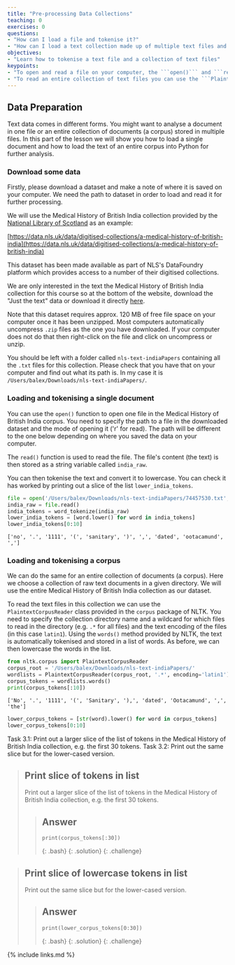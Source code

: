 ```yaml
---
title: "Pre-processing Data Collections"
teaching: 0
exercises: 0
questions:
- "How can I load a file and tokenise it?"
- "How can I load a text collection made up of multiple text files and tokenise them?"
objectives:
- "Learn how to tokenise a text file and a collection of text files"
keypoints:
- "To open and read a file on your computer, the ```open()``` and ```read()``` functions can be used. "
- "To read an entire collection of text files you can use the ```PlaintextCorpusReader``` class provided by NLTK and its ```words()``` function to extract all the words from the text in the collection."
---
```


## Data Preparation

Text data comes in different forms.  You might want to analyse a document in one file or an entire collection of documents (a corpus) stored in multiple files.  In this part of the lesson we will show you how to load a single document and how to load the text of an entire corpus into Python for further analysis.

### Download some data

Firstly, please download a dataset and make a note of where it is saved on your computer.  We need the path to dataset in order to load and read it for further processing.

We will use the Medical History of British India collection provided by the [National Library of Scotland](https://www.nls.uk) as an example:

[https://data.nls.uk/data/digitised-collections/a-medical-history-of-british-india](https://data.nls.uk/data/digitised-collections/a-medical-history-of-british-india)

This dataset has been made available as part of NLS's DataFoundry platform which provides access to a number of their digitised collections.

We are only interested in the text the Medical History of British India collection for this course so at the bottom of the website, download the "Just the text" data or download it directly [here](https://nlsfoundry.s3.amazonaws.com/text/nls-text-indiaPapers.zip).

Note that this dataset requires approx. 120 MB of free file space on your computer once it has been unzipped.  Most computers automatically uncompress ```.zip``` files as the one you have downloaded.  If your computer does not do that then right-click on the file and click on uncompress or unzip.

You should be left with a folder called ```nls-text-indiaPapers``` containing all the ```.txt``` files for this collection.  Please check that you have that on your computer and find out what its path is.  In my case it is ```/Users/balex/Downloads/nls-text-indiaPapers/```.

### Loading and tokenising a single document

You can use the ```open()``` function to open one file in the Medical History of British India corpus. You need to specify the path to a file in the downloaded dataset and the mode of opening it ('r' for read). The path will be different to the one below depending on where you saved the data on your computer.

The ```read()``` function is used to read the file. The file's content (the text) is then stored as a string variable called ```india_raw```.

You can then tokenise the text and convert it to lowercase. You can check it has worked by printing out a slice of the list ```lower_india_tokens```.

```python
file = open('/Users/balex/Downloads/nls-text-indiaPapers/74457530.txt','r')  # replace the path with the one on your computer
india_raw = file.read()
india_tokens = word_tokenize(india_raw)
lower_india_tokens = [word.lower() for word in india_tokens]
lower_india_tokens[0:10]
```
    ['no', '.', '1111', '(', 'sanitary', ')', ',', 'dated', 'ootacamund', ',']

### Loading and tokenising a corpus

We can do the same for an entire collection of documents (a corpus).  Here we choose a collection of raw text documents in a given directory.  We will use the entire Medical History of British India collection as our dataset.

To read the text files in this collection we can use the ```PlaintextCorpusReader``` class provided in the ```corpus``` package of NLTK.  You need to specify the collection directory name and a wildcard for which files to read in the directory (e.g. ```.*``` for all files) and the text encoding of the files (in this case ```latin1```).  Using the ```words()``` method provided by NLTK, the text is automatically tokenised and stored in a list of words. As before, we can then lowercase the words in the list.

```python
from nltk.corpus import PlaintextCorpusReader
corpus_root = '/Users/balex/Downloads/nls-text-indiaPapers/'
wordlists = PlaintextCorpusReader(corpus_root, '.*', encoding='latin1')
corpus_tokens = wordlists.words()
print(corpus_tokens[:10])
```
    ['No', '.', '1111', '(', 'Sanitary', '),', 'dated', 'Ootacamund', ',', 'the']


```python
lower_corpus_tokens = [str(word).lower() for word in corpus_tokens]
lower_corpus_tokens[0:10]
```

Task 3.1: Print out a larger slice of the list of tokens in the Medical History of British India collection, e.g. the first 30 tokens.
Task 3.2: Print out the same slice but for the lower-cased version.

> ## Print slice of tokens in list
>
> Print out a larger slice of the list of tokens in the Medical History of British India collection, e.g. the first 30 tokens.
>
> > ## Answer
> > ~~~
> > print(corpus_tokens[:30])
> > ~~~
> > {: .bash}
> {: .solution}
{: .challenge}

> ## Print slice of lowercase tokens in list
>
> Print out the same slice but for the lower-cased version.
>
> > ## Answer
> > ~~~
> > print(lower_corpus_tokens[0:30])
> > ~~~
> > {: .bash}
> {: .solution}
{: .challenge}

{% include links.md %}
